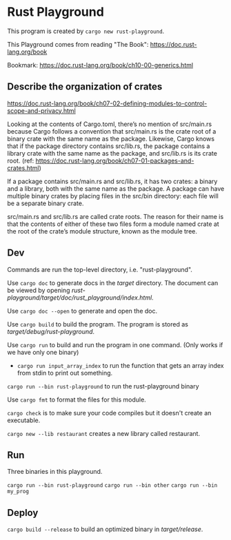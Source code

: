 # Rust Playground
This program is created by `cargo new rust-playground`.

This Playground comes from reading "The Book": https://doc.rust-lang.org/book

Bookmark: https://doc.rust-lang.org/book/ch10-00-generics.html

## Describe the organization of crates
https://doc.rust-lang.org/book/ch07-02-defining-modules-to-control-scope-and-privacy.html

Looking at the contents of Cargo.toml, there’s no mention of src/main.rs
because Cargo follows a convention that src/main.rs is the crate root of a
binary crate with the same name as the package. Likewise, Cargo knows that if
the package directory contains src/lib.rs, the package contains a library crate
with the same name as the package, and src/lib.rs is its crate root.
(ref: https://doc.rust-lang.org/book/ch07-01-packages-and-crates.html)

If a package contains src/main.rs and src/lib.rs, it has two crates: a binary
and a library, both with the same name as the package. A package can have
multiple binary crates by placing files in the src/bin directory: each file
will be a separate binary crate.

src/main.rs and src/lib.rs are called crate roots. The reason for their name is
that the contents of either of these two files form a module named crate at the
root of the crate’s module structure, known as the module tree.

## Dev
Commands are run the top-level directory, i.e. "rust-playground".

Use `cargo doc` to generate docs in the _target_ directory.
The document can be viewed by opening
_rust-playground/target/doc/rust_playground/index.html_.

Use `cargo doc --open` to generate and open the doc.

Use `cargo build` to build the program. The program is stored as
_target/debug/rust-playground_.

Use `cargo run` to build and run the program in one command. (Only works if we have only one binary)

* `cargo run input_array_index` to run the function that gets an array index
  from stdin to print out something.

`cargo run --bin rust-playground` to run the rust-playground binary

Use `cargo fmt` to format the files for this module.

`cargo check` is to make sure your code compiles but it doesn't create an
executable.

`cargo new --lib restaurant` creates a new library called restaurant.
## Run
Three binaries in this playground.

`cargo run --bin rust-playground`
`cargo run --bin other`
`cargo run --bin my_prog`

## Deploy
`cargo build --release` to build an optimized binary in _target/release_.
